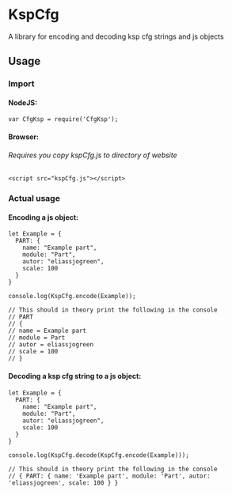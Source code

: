 # KspCfg
A library for encoding and decoding ksp cfg strings and js objects

## Usage

### Import
#### NodeJS: 
```
var CfgKsp = require('CfgKsp');
```
#### Browser:
###### Requires you copy kspCfg.js to directory of website
```
<script src="kspCfg.js"></script>
```

### Actual usage
#### Encoding a js object:
```
let Example = {
  PART: {
    name: "Example part",
    module: "Part",
    autor: "eliassjogreen",
    scale: 100
  }
}

console.log(KspCfg.encode(Example));

// This should in theory print the following in the console
// PART
// {
// name = Example part
// module = Part
// autor = eliassjogreen
// scale = 100
// }
```

#### Decoding a ksp cfg string to a js object:
```
let Example = {
  PART: {
    name: "Example part",
    module: "Part",
    autor: "eliassjogreen",
    scale: 100
  }
}

console.log(KspCfg.decode(KspCfg.encode(Example)));

// This should in theory print the following in the console
// { PART: { name: 'Example part', module: 'Part', autor: 'eliassjogreen', scale: 100 } }
```
